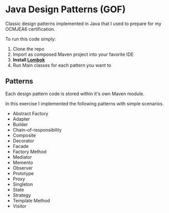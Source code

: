 # Java Design Patterns (GOF)

Classic design patterns implemented in Java that I used to prepare for my OCMJEA6 certification.

To run this code simply:

1. Clone the repo
2. Import as composed Maven project into your favorite IDE
3. **Install [Lombok](https://projectlombok.org/)**
4. Run Main classes for each pattern you want to

## Patterns

Each design pattern code is stored within it's own Maven module.

In this exercise I implemented the following patterns with simple scenarios.

- Abstract Factory
- Adapter
- Builder
- Chain-of-responsibility
- Composite
- Decorator
- Facade
- Factory Method
- Mediator
- Memento
- Observer
- Prototype
- Proxy
- Singleton
- State
- Strategy
- Template Method
- Visitor
